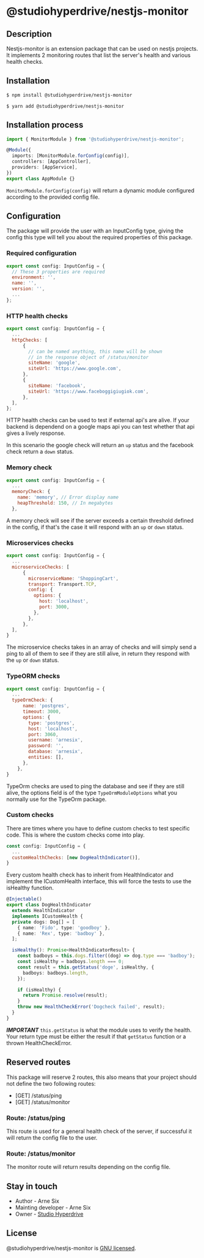 # @studiohyperdrive/nestjs-monitor

## Description

Nestjs-monitor is an extension package that can be used on nestjs projects. It implements
2 monitoring routes that list the server's health and various health checks.

## Installation

```bash
$ npm install @studiohyperdrive/nestjs-monitor
```

```
$ yarn add @studiohyperdrive/nestjs-monitor
```

## Installation process

```ts
import { MonitorModule } from '@studiohyperdrive/nestjs-monitor';

@Module({
  imports: [MonitorModule.forConfig(config)],
  controllers: [AppController],
  providers: [AppService],
})
export class AppModule {}
```

```MonitorModule.forConfig(config)``` will return a dynamic module configured according to the provided config file.

## Configuration

The package will provide the user with an InputConfig type, giving the config this type will tell you about the required properties 
of this package.

### Required configuration

```js
export const config: InputConfig = {
  // These 3 properties are required
  environment: '',
  name: '',
  version: '',
  ...
};
```

### HTTP health checks

```js
export const config: InputConfig = {
  ...
  httpChecks: [
      {
        // can be named anything, this name will be shown
        // in the response object of /status/monitor
        siteName: 'google',
        siteUrl: 'https://www.google.com',
      },
      {
        siteName: 'facebook',
        siteUrl: 'https://www.faceboggigiugiok.com',
      },
  ],
};
```

HTTP health checks can be used to test if external api's are alive. If your backend is dependend on a google maps api you can test
whether that api gives a lively response.

In this scenario the google check will return an `up` status and the facebook check return a `down` status.

### Memory check

```js
export const config: InputConfig = {
  ...
  memoryCheck: {
    name: 'memory', // Error display name
    heapThreshold: 150, // In megabytes
  },
```

A memory check will see if the server exceeds a certain threshold defined in the config, if that's the case
it will respond with an `up` or `down` status.

### Microservices checks

```js
export const config: InputConfig = {
  ...
  microserviceChecks: [
      {
        microserviceName: 'ShoppingCart',
        transport: Transport.TCP,
        config: {
          options: {
            host: 'localhost',
            port: 3000,
          },
        },
      },
  ],
}
```

The microservice checks takes in an array of checks and will simply send a ping to all of them to see if they are still alive,
in return they respond with the `up` or `down` status.

### TypeORM checks

```js
export const config: InputConfig = {
  ...
  typeOrmCheck: {
      name: 'postgres',
      timeout: 3000,
      options: {
        type: 'postgres',
        host: 'localhost',
        port: 3060,
        username: 'arnesix',
        password: '',
        database: 'arnesix',
        entities: [],
      },
    },
}
```

TypeOrm checks are used to ping the database and see if they are still alive, the options field is 
of the type `TypeOrmModuleOptions` what you normally use for the TypeOrm package.

### Custom checks

There are times where you have to define custom checks to test specific code. This is where the custom checks come into play.

```js
const config: InputConfig = {
  ...
  customHealthChecks: [new DogHealthIndicator()],
}
```

Every custom health check has to inherit from HealthIndicator and implement the ICustomHealth interface,
this will force the tests to use the isHealthy function.

```ts
@Injectable()
export class DogHealthIndicator
  extends HealthIndicator
  implements ICustomHealth {
  private dogs: Dog[] = [
    { name: 'Fido', type: 'goodboy' },
    { name: 'Rex', type: 'badboy' },
  ];

  isHealthy(): Promise<HealthIndicatorResult> {
    const badboys = this.dogs.filter((dog) => dog.type === 'badboy');
    const isHealthy = badboys.length === 0;
    const result = this.getStatus('doge', isHealthy, {
      badboys: badboys.length,
    });

    if (isHealthy) {
      return Promise.resolve(result);
    }
    throw new HealthCheckError('Dogcheck failed', result);
  }
}
```

***IMPORTANT*** `this.getStatus` is what the module uses to verify the health. Your return type must be either the result if that `getStatus` function
or a thrown HealthCheckError.

## Reserved routes

This package will reserve 2 routes, this also means that your project should not define the two following routes:

- [GET] /status/ping
- [GET] /status/monitor

### Route: /status/ping

This route is used for a general health check of the server, if successful it will return the config file to the user.

### Route: /status/monitor

The monitor route will return results depending on the config file.

## Stay in touch

- Author                - Arne Six
- Mainting developer    - Arne Six
- Owner                 - [Studio Hyperdrive](https://www.studiohyperdrive.be)

## License

@studiohyperdrive/nestjs-monitor is [GNU licensed](LICENSE).
